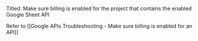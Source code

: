
Titled: Make sure billing is enabled for the project that contains the enabled Google Sheet API

Refer to [[Google APIs Troubleshooting - Make sure billing is enabled for an API]]